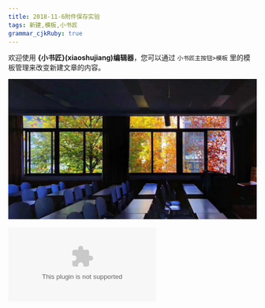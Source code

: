 ```yaml
---
title: 2018-11-6附件保存实验
tags: 新建,模板,小书匠
grammar_cjkRuby: true
---
```



欢迎使用 **{小书匠}(xiaoshujiang)编辑器**，您可以通过 `小书匠主按钮>模板` 里的模板管理来改变新建文章的内容。

![enter description here](./images/Dq57LJNUUAAZimn.jpg)

![enter description here](./attachments/acad.exe)